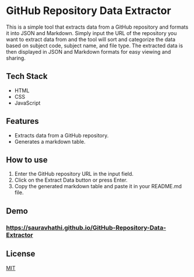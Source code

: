 # GitHub Repository Data Extractor

This is a simple tool that extracts data from a GitHub repository and formats it into JSON and Markdown. Simply input the URL of the repository you want to extract data from and the tool will sort and categorize the data based on subject code, subject name, and file type. The extracted data is then displayed in JSON and Markdown formats for easy viewing and sharing.

## Tech Stack

- HTML
- CSS
- JavaScript

## Features

- Extracts data from a GitHub repository.
- Generates a markdown table.

## How to use

1. Enter the GitHub repository URL in the input field.
2. Click on the Extract Data button or press Enter.
3. Copy the generated markdown table and paste it in your README.md file.

## Demo

### https://sauravhathi.github.io/GitHub-Repository-Data-Extractor

## License

[MIT](https://github.com/sauravhathi/GitHub-Repository-Data-Extractor/blob/master/LICENSE)
